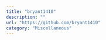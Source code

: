 ```yaml
---
title: "bryant1410"
description: ""
url: "https://github.com/bryant1410"
category: "Miscellaneous"
---
```

